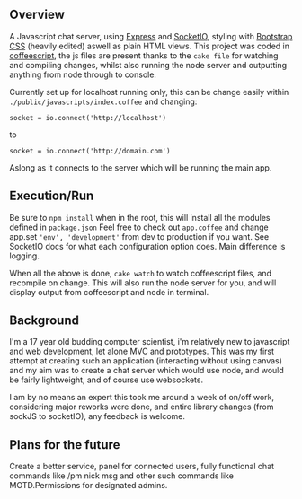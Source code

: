 ## Overview

A Javascript chat server, using [Express](http://expressjs.com) and [SocketIO](http://socket.io), styling with [Bootstrap CSS](http://twitter.github.com/bootstrap/) (heavily edited) aswell as plain HTML views.
This project was coded in [coffeescript](http://coffeescript.org), the js files are present thanks to the `cake file` for watching and compiling changes, whilst also running the node server and outputting anything from node through to console.

Currently set up for localhost running only, this can be change easily within `./public/javascripts/index.coffee` and changing:

	socket = io.connect('http://localhost')

to 

	socket = io.connect('http://domain.com')

Aslong as it connects to the server which will be running the main app.

## Execution/Run

Be sure to `npm install` when in the root, this will install all the modules defined in `package.json`
Feel free to check out `app.coffee` and change app.set `'env', 'development'` from dev to production if you want. See SocketIO docs for what each configuration option does. Main difference is logging.

When all the above is done, `cake watch` to watch coffeescript files, and recompile on change. This will also run the node server for you, and will display output from coffeescript and node in terminal.


## Background

I'm a 17 year old budding computer scientist, i'm relatively new to javascript and web development, let alone MVC and prototypes. This was my first attempt at creating such an application (interacting without using canvas) and my aim was to create a chat server which would use node, and would be fairly lightweight, and of course use websockets.

I am by no means an expert this took me around a week of on/off work, considering major reworks were done, and entire library changes (from sockJS to socketIO), any feedback is welcome.

## Plans for the future

Create a better service, panel for connected users, fully functional chat commands like /pm nick msg and other such commands like MOTD.Permissions for designated admins. 